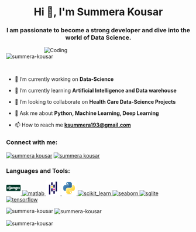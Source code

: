 

<h1 align="center">Hi 👋, I'm Summera Kousar</h1>
<h3 align="center">I am passionate to become a strong developer and dive into the world of Data Science.</h3>
<img align="right" alt="Coding" width="400" src="https://visme.co/blog/wp-content/uploads/2019/10/animated-presentation-software-header.gif">

<p align="left"> <img src="https://komarev.com/ghpvc/?username=summera-kousar&label=Profile%20views&color=0e75b6&style=flat" alt="summera-kousar" /> </p>

<p align="left"> <a href="https://twitter.com/" target="blank"><img src="https://img.shields.io/twitter/follow/?logo=twitter&style=for-the-badge" alt="" /></a> </p>

- 🔭 I’m currently working on **Data-Science**

- 🌱 I’m currently learning **Artificial Intelligence and Data warehouse**

- 👯 I’m looking to collaborate on **Health Care Data-Science Projects**

- 💬 Ask me about **Python, Machine Learning, Deep Learning**

- 📫 How to reach me **ksummera193@gmail.com**

<h3 align="left">Connect with me:</h3>
<p align="left">
<a href="https://linkedin.com/in/summera kousar" target="blank"><img align="center" src="https://raw.githubusercontent.com/rahuldkjain/github-profile-readme-generator/master/src/images/icons/Social/linked-in-alt.svg" alt="summera kousar" height="30" width="40" /></a>
<a href="https://kaggle.com/summera kousar" target="blank"><img align="center" src="https://raw.githubusercontent.com/rahuldkjain/github-profile-readme-generator/master/src/images/icons/Social/kaggle.svg" alt="summera kousar" height="30" width="40" /></a>
</p>

<h3 align="left">Languages and Tools:</h3>
<p align="left"> <a href="https://www.djangoproject.com/" target="_blank" rel="noreferrer"> <img src="https://raw.githubusercontent.com/devicons/devicon/master/icons/django/django-original.svg" alt="django" width="40" height="40"/> </a> <a href="https://www.mathworks.com/" target="_blank" rel="noreferrer"> <img src="https://upload.wikimedia.org/wikipedia/commons/2/21/Matlab_Logo.png" alt="matlab" width="40" height="40"/> </a> <a href="https://pandas.pydata.org/" target="_blank" rel="noreferrer"> <img src="https://raw.githubusercontent.com/devicons/devicon/2ae2a900d2f041da66e950e4d48052658d850630/icons/pandas/pandas-original.svg" alt="pandas" width="40" height="40"/> </a> <a href="https://www.python.org" target="_blank" rel="noreferrer"> <img src="https://raw.githubusercontent.com/devicons/devicon/master/icons/python/python-original.svg" alt="python" width="40" height="40"/> </a> <a href="https://scikit-learn.org/" target="_blank" rel="noreferrer"> <img src="https://upload.wikimedia.org/wikipedia/commons/0/05/Scikit_learn_logo_small.svg" alt="scikit_learn" width="40" height="40"/> </a> <a href="https://seaborn.pydata.org/" target="_blank" rel="noreferrer"> <img src="https://seaborn.pydata.org/_images/logo-mark-lightbg.svg" alt="seaborn" width="40" height="40"/> </a> <a href="https://www.sqlite.org/" target="_blank" rel="noreferrer"> <img src="https://www.vectorlogo.zone/logos/sqlite/sqlite-icon.svg" alt="sqlite" width="40" height="40"/> </a> <a href="https://www.tensorflow.org" target="_blank" rel="noreferrer"> <img src="https://www.vectorlogo.zone/logos/tensorflow/tensorflow-icon.svg" alt="tensorflow" width="40" height="40"/> </a> </p>

<p><img align="left" src="https://github-readme-stats.vercel.app/api/top-langs?username=summera-kousar&show_icons=true&locale=en&layout=compact" alt="summera-kousar" /></p>

<p>&nbsp;<img align="center" src="https://github-readme-stats.vercel.app/api?username=summera-kousar&show_icons=true&locale=en" alt="summera-kousar" /></p>

<p><img align="center" src="https://github-readme-streak-stats.herokuapp.com/?user=summera-kousar&" alt="summera-kousar" /></p>


